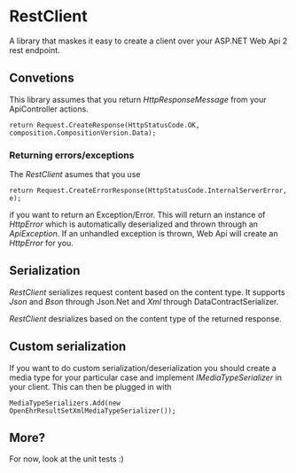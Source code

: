 RestClient
==========
A library that maskes it easy to create a client over your ASP.NET Web Api 2 rest endpoint.

## Convetions

This library assumes that you return *HttpResponseMessage* from your ApiController actions.

`return Request.CreateResponse(HttpStatusCode.OK, composition.CompositionVersion.Data);`


### Returning errors/exceptions
The *RestClient* asumes that you use

`return Request.CreateErrorResponse(HttpStatusCode.InternalServerError, e);`

if you want to return an Exception/Error. This will return an instance of *HttpError* which is automatically
deserialized and thrown through an *ApiException*. If an unhandled exception is thrown, Web Api will create an
*HttpError* for you.

## Serialization

*RestClient* serializes request content based on the content type. It supports *Json* and *Bson* through Json.Net and *Xml*
through DataContractSerializer.

*RestClient* desrializes based on the content type of the returned response.

## Custom serialization

If you want to do custom serialization/deserialization you should create a media type for your particular case
and implement *IMediaTypeSerializer* in your client. This can then be plugged in with

`MediaTypeSerializers.Add(new OpenEhrResultSetXmlMediaTypeSerializer());`

## More?

For now, look at the unit tests :)

